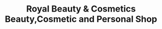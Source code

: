 ---
title: "Royal Beauty & Cosmetics Beauty,Cosmetic and Personal Shop"
url: /karachi/royal-beauty-und-cosmetics-beauty-cosmetic-and-personal-shop/
shop: Kosmetik
---